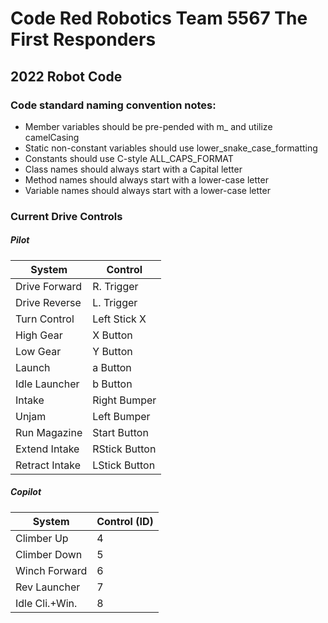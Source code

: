 # Code Red Robotics Team 5567 The First Responders 

## 2022 Robot Code

### Code standard naming convention notes:
* Member variables should be pre-pended with m_ and utilize camelCasing
* Static non-constant variables should use lower_snake_case_formatting
* Constants should use C-style ALL_CAPS_FORMAT
* Class names should always start with a Capital letter
* Method names should always start with a lower-case letter
* Variable names should always start with a lower-case letter

### Current Drive Controls

##### Pilot
| System         | Control       |
| -------------- | ------------- |
| Drive Forward  | R. Trigger    |
| Drive Reverse  | L. Trigger    |
| Turn Control   | Left Stick X  |
| High Gear      | X Button      |
| Low Gear       | Y Button      |
| Launch         | a Button      |
| Idle Launcher  | b Button      |
| Intake         | Right Bumper  |
| Unjam          | Left Bumper   |
| Run Magazine   | Start Button  |
| Extend Intake  | RStick Button |
| Retract Intake | LStick Button |

##### Copilot
| System         | Control (ID)  |
| -------------- | ------------- |
| Climber Up     |       4       |
| Climber Down   |       5       |
| Winch Forward  |       6       |
| Rev Launcher   |       7       |
| Idle Cli.+Win. |       8       |
